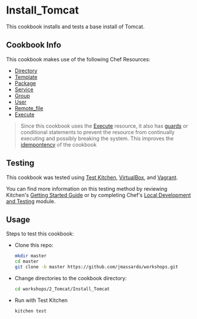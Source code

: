 # Install_Tomcat

This cookbook installs and tests a base install of Tomcat.

## Cookbook Info

This cookbook makes use of the following Chef Resources:

* [Directory](https://docs.chef.io/resource_directory.html)
* [Template](https://docs.chef.io/resource_template.html)
* [Package](https://docs.chef.io/resource_package.html)
* [Service](https://docs.chef.io/resource_service.html)
* [Group](https://docs.chef.io/resource_group.html)
* [User](https://docs.chef.io/resource_user.html)
* [Remote_file](https://docs.chef.io/resource_remote_file.html)
* [Execute](https://docs.chef.io/resource_execute.html)

>Since this cookbook uses the [Execute](https://docs.chef.io/resource_execute.html) resource, it also has [guards](https://docs.chef.io/resource_common.html#guards) or conditional statements to prevent the resource from continually executing and possibly breaking the system. This improves the [idempontency](https://en.wikipedia.org/wiki/Idempotence) of the cookbook

## Testing

This cookbook was tested using [Test Kitchen](http://kitchen.ci/), [VirtualBox](https://www.virtualbox.org/), and [Vagrant](https://www.vagrantup.com/).

You can find more information on this testing method by reviewing Kitchen's [Getting Started Guide](http://kitchen.ci/docs/getting-started) or by completing Chef's [Local Development and Testing](https://learn.chef.io/tracks/local-development-and-testing#/) module.

## Usage

Steps to test this cookbook:

* Clone this repo:
    ``` bash
    mkdir master
    cd master
    git clone -b master https://github.com/jmassardo/workshops.git
    ```
* Change directories to the cookbook directory:
    ``` bash
    cd workshops/2_Tomcat/Install_Tomcat
    ```
* Run with Test Kitchen
    ``` bash
    kitchen test
    ```
